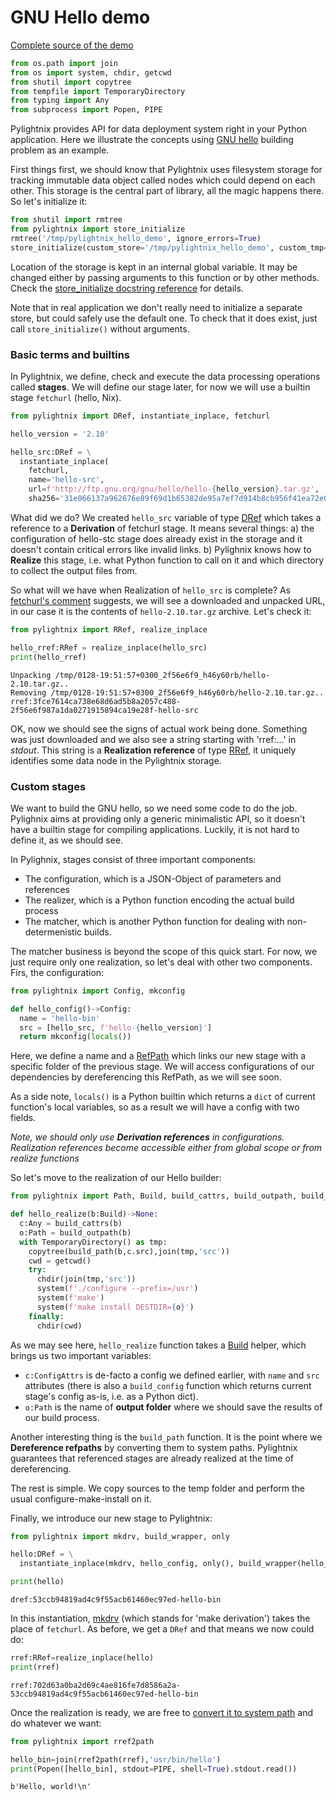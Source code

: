 GNU Hello demo
==============

[Complete source of the demo](./HELLO.py)


```python
from os.path import join
from os import system, chdir, getcwd
from shutil import copytree
from tempfile import TemporaryDirectory
from typing import Any
from subprocess import Popen, PIPE
```



Pylightnix provides API for data deployment system right in your Python
application. Here we illustrate the concepts using [GNU
hello](https://www.gnu.org/software/hello) building problem as an example.

First things first, we should know that Pylightnix uses filesystem storage for
tracking immutable data object called nodes which could depend on each other.
This storage is the central part of library, all the magic happens there. So
let's initialize it:


```python
from shutil import rmtree
from pylightnix import store_initialize
rmtree('/tmp/pylightnix_hello_demo', ignore_errors=True)
store_initialize(custom_store='/tmp/pylightnix_hello_demo', custom_tmp='/tmp')
```



Location of the storage is kept in an internal global variable. It may be
changed either by passing arguments to this function or by other methods. Check
the [store_initialize docstring
reference](../Reference.md#pylightnix.core.store_initialize) for details.

Note that in real application we don't really need to initialize a separate
store, but could safely use the default one. To check that it does exist, just
call `store_initialize()` without arguments.

### Basic terms and builtins

In Pylightnix, we define, check and execute the data processing operations
called **stages**. We will define our stage later, for now we will use a
builtin stage `fetchurl` (hello, Nix).


```python
from pylightnix import DRef, instantiate_inplace, fetchurl

hello_version = '2.10'

hello_src:DRef = \
  instantiate_inplace(
    fetchurl,
    name='hello-src',
    url=f'http://ftp.gnu.org/gnu/hello/hello-{hello_version}.tar.gz',
    sha256='31e066137a962676e89f69d1b65382de95a7ef7d914b8cb956f41ea72e0f516b')
```



What did we do? We created `hello_src` variable of type
[DRef](../Reference.md#pylightnix.types.DRef) which takes a reference to a
**Derivation** of fetchurl stage. It means several things: a) the configuration
of hello-stc stage does already exist in the storage and it doesn't contain
critical errors like invalid links. b) Pylighnix knows how to **Realize** this
stage, i.e. what Python function to call on it and which directory to
collect the output files from.

So what will we have when Realization of `hello_src` is complete? As [fetchurl's
comment](../Reference.md#pylightnix.stages.fetchurl.fetchurl)
suggests, we will see a downloaded and unpacked URL, in our case it is the
contents of `hello-2.10.tar.gz` archive. Let's check it:


```python
from pylightnix import RRef, realize_inplace

hello_rref:RRef = realize_inplace(hello_src)
print(hello_rref)
```

```
Unpacking /tmp/0128-19:51:57+0300_2f56e6f9_h46y60rb/hello-2.10.tar.gz..
Removing /tmp/0128-19:51:57+0300_2f56e6f9_h46y60rb/hello-2.10.tar.gz..
rref:3fce7614ca738e68d6ad5b8a2057c488-2f56e6f987a1da0271915894ca19e28f-hello-src
```



OK, now we should see the signs of actual work being done. Something was just
downloaded and we also see a string starting with 'rref:...' in _stdout_.  This
string is a **Realization reference** of type
[RRef](../Reference.md#pylightnix.types.RRef), it uniquely identifies some
data node in the Pylightnix storage.

### Custom stages

We want to build the GNU hello, so we need some code to do the job. Pylighnix
aims at providing only a generic minimalistic API, so it doesn't have a builtin
stage for compiling applications. Luckily, it is not hard to define it, as we
should see.

In Pylighnix, stages consist of three important components:
* The configuration, which is a JSON-Object of parameters and references
* The realizer, which is a Python function encoding the actual build process
* The matcher, which is another Python function for dealing with
    non-determenistic builds.

The matcher business is beyond the scope of this quick start. For now, we just
require only one realization, so let's deal with other two components. Firs, the
configuration:


```python
from pylightnix import Config, mkconfig

def hello_config()->Config:
  name = 'hello-bin'
  src = [hello_src, f'hello-{hello_version}']
  return mkconfig(locals())
```



Here, we define a name and a
[RefPath](../Reference.md#pylightnix.types.RefPath) which links our new stage
with a specific folder of the previous stage. We will access configurations of
our dependencies by dereferencing this RefPath, as we will see soon.

As a side note, `locals()` is a Python builtin which returns a `dict` of current
function's local variables, so as a result we will have a config with two
fields.

_Note, we should only use **Derivation references** in configurations.
Realization references become accessible either from global scope or from
realize functions_

So let's move to the realization of our Hello builder:


```python
from pylightnix import Path, Build, build_cattrs, build_outpath, build_path

def hello_realize(b:Build)->None:
  c:Any = build_cattrs(b)
  o:Path = build_outpath(b)
  with TemporaryDirectory() as tmp:
    copytree(build_path(b,c.src),join(tmp,'src'))
    cwd = getcwd()
    try:
      chdir(join(tmp,'src'))
      system(f'./configure --prefix=/usr')
      system(f'make')
      system(f'make install DESTDIR={o}')
    finally:
      chdir(cwd)
```



As we may see here, `hello_realize` function takes a
[Build](../Reference.md#pylightnix.types.Build) helper, which brings us two
important variables:
* `c:ConfigAttrs` is de-facto a config we defined earlier,
  with `name` and `src` attributes (there is also a `build_config` function
  which returns current stage's config as-is, i.e. as a Python dict).
* `o:Path` is the name of **output folder** where we should save the results of
  our build process.

Another interesting thing is the `build_path` function. It is the point
where we **Dereference refpaths** by converting them to system paths. Pylightnix
guarantees that referenced stages are already realized at the time of
dereferencing.

The rest is simple. We copy sources to the temp folder and perform the usual
configure-make-install on it.

Finally, we introduce our new stage to Pylightnix:


```python
from pylightnix import mkdrv, build_wrapper, only

hello:DRef = \
  instantiate_inplace(mkdrv, hello_config, only(), build_wrapper(hello_realize))

print(hello)
```

```
dref:53ccb94819ad4c9f55acb61460ec97ed-hello-bin
```



In this instantiation, [mkdrv](../Reference.md#pylightnix.core.mkdrv) (which
stands for 'make derivation') takes the place of `fetchurl`. As before, we get a
`DRef` and that means we now could do:


```python
rref:RRef=realize_inplace(hello)
print(rref)
```

```
rref:702d63a0ba2d69c4ae816fe7d8586a2a-53ccb94819ad4c9f55acb61460ec97ed-hello-bin
```



Once the realization is ready, we are free to [convert it to system
path](../Reference.md#pylightnix.core.rref2path) and do whatever we want:


```python
from pylightnix import rref2path

hello_bin=join(rref2path(rref),'usr/bin/hello')
print(Popen([hello_bin], stdout=PIPE, shell=True).stdout.read())
```

```
b'Hello, world!\n'
```


